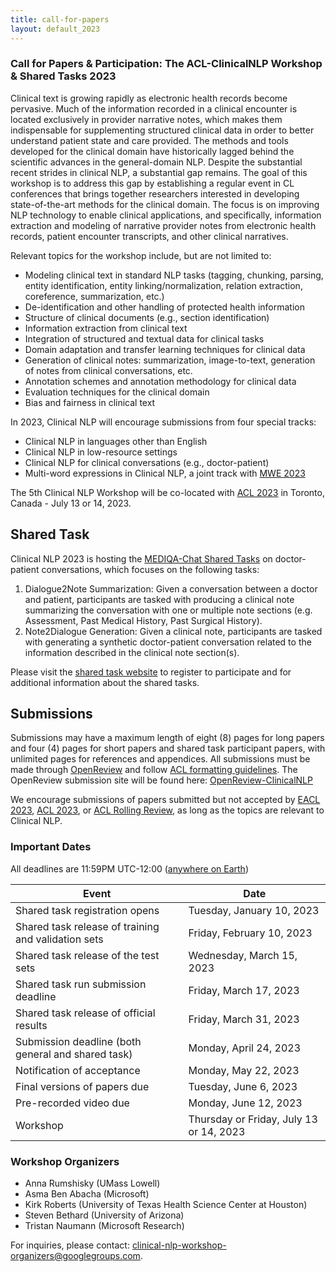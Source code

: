 ```yaml
---
title: call-for-papers
layout: default_2023
---
```


### Call for Papers & Participation: The ACL-ClinicalNLP Workshop & Shared Tasks 2023

Clinical text is growing rapidly as electronic health records become pervasive.
Much of the information recorded in a clinical encounter is located exclusively in provider narrative notes, which makes them indispensable for supplementing structured clinical data in order to better understand patient state and care provided.
The methods and tools developed for the clinical domain have historically lagged behind the scientific advances in the general-domain NLP.
Despite the substantial recent strides in clinical NLP, a substantial gap remains.
The goal of this workshop is to address this gap by establishing a regular event in CL conferences that brings together researchers interested in developing state-of-the-art methods for the clinical domain.
The focus is on improving NLP technology to enable clinical applications, and specifically, information extraction and modeling of narrative provider notes from electronic health records, patient encounter transcripts, and other clinical narratives.

Relevant topics for the workshop include, but are not limited to:
* Modeling clinical text in standard NLP tasks (tagging, chunking, parsing, entity identification, entity linking/normalization, relation extraction, coreference, summarization, etc.)
* De-identification and other handling of protected health information
* Structure of clinical documents (e.g., section identification)
* Information extraction from clinical text
* Integration of structured and textual data for clinical tasks
* Domain adaptation and transfer learning techniques for clinical data
* Generation of clinical notes: summarization, image-to-text, generation of notes from clinical conversations, etc.
* Annotation schemes and annotation methodology for clinical data
* Evaluation techniques for the clinical domain
* Bias and fairness in clinical text

In 2023, Clinical NLP will encourage submissions from four special tracks:
* Clinical NLP in languages other than English
* Clinical NLP in low-resource settings
* Clinical NLP for clinical conversations (e.g., doctor-patient)
* Multi-word expressions in Clinical NLP, a joint track with [MWE 2023](https://multiword.org/mwe2023/)

The 5th Clinical NLP Workshop will be co-located with [ACL 2023](https://2023.aclweb.org/) in Toronto, Canada - July 13 or 14, 2023. 

## Shared Task

Clinical NLP 2023 is hosting the [MEDIQA-Chat Shared Tasks](https://sites.google.com/view/mediqa2023/clinicalnlp-mediqa-chat-2023) on doctor-patient conversations, which focuses on the following tasks:

1. Dialogue2Note Summarization: Given a conversation between a doctor and patient, participants are tasked with producing a clinical note summarizing the conversation with one or multiple note sections (e.g. Assessment, Past Medical History, Past Surgical History). 
2. Note2Dialogue Generation: Given a clinical note, participants are tasked with generating a synthetic doctor-patient conversation related to the information described in the clinical note section(s). 

Please visit the [shared task website](https://sites.google.com/view/mediqa2023/clinicalnlp-mediqa-chat-2023) to register to participate and for additional information about the shared tasks.

## Submissions

Submissions may have a maximum length of eight (8) pages for long papers and four (4) pages for short papers and shared task participant papers, with unlimited pages for references and appendices.
All submissions must be made through [OpenReview](https://openreview.net/) and follow [ACL formatting guidelines](https://acl-org.github.io/ACLPUB/formatting.html).
The OpenReview submission site will be found here: [OpenReview-ClinicalNLP](https://openreview.net/group?id=aclweb.org/ACL/2023/Workshop/Clinical_NLP)


We encourage submissions of papers submitted but not accepted by [EACL 2023](https://2023.eacl.org/), [ACL 2023](https://2023.aclweb.org/), or [ACL Rolling Review](https://aclrollingreview.org/), as long as the topics are relevant to Clinical NLP.


### Important Dates

All deadlines are 11:59PM UTC-12:00 ([anywhere on Earth](https://www.timeanddate.com/time/zones/aoe))

| Event                                               | Date                                    |
| --------------------------------------------------- | --------------------------------------- |
| Shared task registration opens                      | Tuesday, January 10, 2023               |
| Shared task release of training and validation sets | Friday, February 10, 2023               |
| Shared task release of the test sets                | Wednesday, March 15, 2023               |
| Shared task run submission deadline                 | Friday, March 17, 2023                  |
| Shared task release of official results             | Friday, March 31, 2023                  |
| Submission deadline (both general and shared task)  | Monday, April 24, 2023                  |
| Notification of acceptance                          | Monday, May 22, 2023                    |
| Final versions of papers due                        | Tuesday, June 6, 2023                   |
| Pre-recorded video due                              | Monday, June 12, 2023                   |
| Workshop                                            | Thursday or Friday, July 13 or 14, 2023 |


### Workshop Organizers

* Anna Rumshisky (UMass Lowell)
* Asma Ben Abacha (Microsoft)
* Kirk Roberts (University of Texas Health Science Center at Houston)
* Steven Bethard (University of Arizona)
* Tristan Naumann (Microsoft Research)


For inquiries, please contact: clinical-nlp-workshop-organizers@googlegroups.com. 
